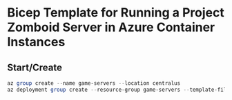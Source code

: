 # Bicep Template for Running a Project Zomboid Server in Azure Container Instances

## Start/Create

```powershell
az group create --name game-servers --location centralus
az deployment group create --resource-group game-servers --template-file ./colonysurvival.bicep --parameters location=centralus gameName=gamenite gamePass=setMe
```
